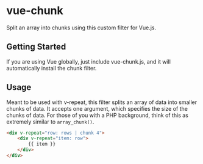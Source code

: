 # vue-chunk

Split an array into chunks using this custom filter for Vue.js.

## Getting Started

If you are using Vue globally, just include vue-chunk.js, and it will automatically install the chunk filter.

## Usage

Meant to be used with v-repeat, this filter splits an array of data into smaller chunks of data. It accepts one argument, which specifies the size of the chunks of data. For those of you with a PHP background, think of this as extremely similar to `array_chunk()`.

```html
<div v-repeat="row: rows | chunk 4">
	<div v-repeat="item: row">
		{{ item }}
	</div>
</div>
```